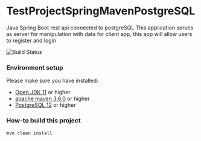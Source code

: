 # TestProjectSpringMavenPostgreSQL
Java Spring Boot rest api connected to postgreSQL
This application serves as server for manipulation with data for client app, this app will allow users to register and login


![Build Status](https://travis-ci.org/Psy3ho/TestProjectSpringMavenMySql.svg?branch=master)

### Environment setup
Please make sure you have installed:
* [Open JDK 11](https://adoptopenjdk.net/) or higher
* [apache maven 3.6.0](https://maven.apache.org/download.cgi) or higher
* [PostgreSQL 12](https://www.postgresql.org/download/windows/) or higher

### How-to build this project
```
mvn clean install

```
